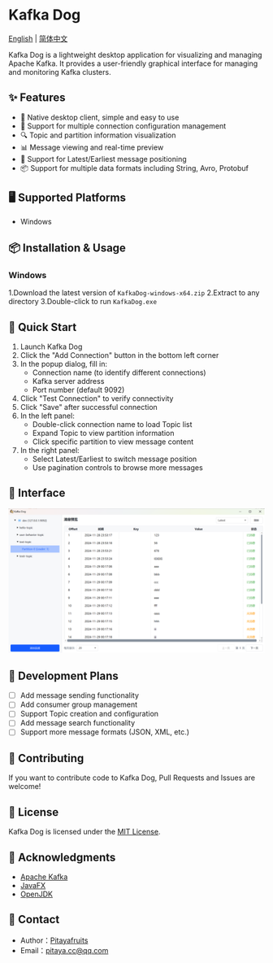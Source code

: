 # Kafka Dog

[English](README.en.md) | [简体中文](README.md)

Kafka Dog is a lightweight desktop application for visualizing and managing Apache Kafka. It provides a user-friendly graphical interface for managing and monitoring Kafka clusters.


## ✨ Features

- 🚀 Native desktop client, simple and easy to use
- 📝 Support for multiple connection configuration management
- 🔍 Topic and partition information visualization
- 📊 Message viewing and real-time preview
- 🎯 Support for Latest/Earliest message positioning
- 📦 Support for multiple data formats including String, Avro, Protobuf

## 🖥 Supported Platforms

- Windows

## 📦 Installation & Usage 

### Windows
1.Download the latest version of `KafkaDog-windows-x64.zip`
2.Extract to any directory
3.Double-click to run `KafkaDog.exe`

## 🚀 Quick Start

1. Launch Kafka Dog
2. Click the "Add Connection" button in the bottom left corner
3. In the popup dialog, fill in:
    - Connection name (to identify different connections)
    - Kafka server address
    - Port number (default 9092)
4. Click "Test Connection" to verify connectivity
5. Click "Save" after successful connection
6. In the left panel:
    - Double-click connection name to load Topic list
    - Expand Topic to view partition information
    - Click specific partition to view message content
7. In the right panel:
    - Select Latest/Earliest to switch message position
    - Use pagination controls to browse more messages

## 📸 Interface

![主界面](./images/main.png)

## 🔨 Development Plans
- [ ]  Add message sending functionality
- [ ] Add consumer group management
- [ ] Support Topic creation and configuration
- [ ] Add message search functionality
- [ ] Support more message formats (JSON, XML, etc.)

## 🤝 Contributing

If you want to contribute code to Kafka Dog, Pull Requests and Issues are welcome!


## 📄 License

Kafka Dog is licensed under the [MIT License](./LICENSE).

## 🙏 Acknowledgments

- [Apache Kafka](https://kafka.apache.org/)
- [JavaFX](https://openjfx.io/)
- [OpenJDK](https://openjdk.java.net/)

## 📧 Contact

- Author：[Pitayafruits](https://github.com/Pitayafruits)
- Email：[pitaya.cc@qq.com]()


